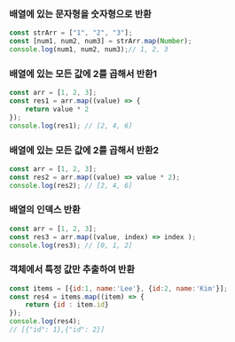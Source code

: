 ### 배열에 있는 문자형을 숫자형으로 반환
```javaScript
const strArr = ["1", "2", "3"];
const [num1, num2, num3] = strArr.map(Number);
console.log(num1, num2, num3);// 1, 2, 3
```
### 배열에 있는 모든 값에 2를 곱해서 반환1
```javaScript
const arr = [1, 2, 3];
const res1 = arr.map((value) => {
	return value * 2
});
console.log(res1); // [2, 4, 6]
```
### 배열에 있는 모든 값에 2를 곱해서 반환2
```javaScript
const arr = [1, 2, 3];
const res2 = arr.map((value) => value * 2);
console.log(res2); // [2, 4, 6]
```

### 배열의 인덱스 반환
```javaScript
const arr = [1, 2, 3];
const res3 = arr.map((value, index) => index );
console.log(res3); // [0, 1, 2]
```
### 객체에서 특정 값만 추출하여 반환
```javaScript
const items = [{id:1, name:'Lee'}, {id:2, name:'Kim'}];
const res4 = items.map((item) => {
	return {id : item.id}
});
console.log(res4);
// [{"id": 1},{"id": 2}]
```